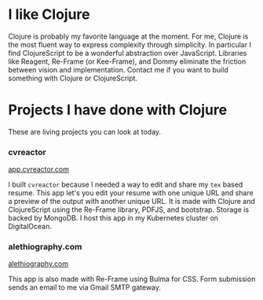 # I like Clojure

Clojure is probably my favorite language at the moment.  For me, Clojure is the most fluent way to express complexity through simplicity.  In particular I find ClojureScript to be a wonderful abstraction over JavaScript.  Libraries like Reagent, Re-Frame (or Kee-Frame), and Dommy eliminate the friction between vision and implementation.  Contact me if you want to build something with Clojure or ClojureScript.

# Projects I have done with Clojure

These are living projects you can look at today.

### cvreactor

[app.cvreactor.com](https://app.cvreactor.com/)

I built `cvreactor` because I needed a way to edit and share my `tex` based resume.  This app let's you edit your resume with one unique URL and share a preview of the output with another unique URL.  It is made with Clojure and ClojureScript using the Re-Frame library, PDFJS, and bootstrap.  Storage is backed by MongoDB.  I host this app in my Kubernetes cluster on DigitalOcean.

### alethiography.com

[alethiography.com](https://alethiography.com/)

This app is also made with Re-Frame using Bulma for CSS.  Form submission sends an email to me via Gmail SMTP gateway.
